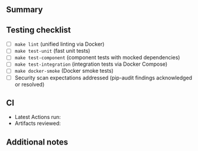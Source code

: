 ## Summary

<!-- Provide a concise description of the changes and reference related docs/issues. -->

## Testing checklist

- [ ] `make lint` (unified linting via Docker)
- [ ] `make test-unit` (fast unit tests)
- [ ] `make test-component` (component tests with mocked dependencies)
- [ ] `make test-integration` (integration tests via Docker Compose)
- [ ] `make docker-smoke` (Docker smoke tests)
- [ ] Security scan expectations addressed (pip-audit findings acknowledged or resolved)

## CI

- Latest Actions run: <!-- paste URL when available -->
- Artifacts reviewed: <!-- pytest-log, docker-smoke-artifacts, pip-audit-reports -->

## Additional notes

<!-- Call out follow-up work, manual validation, or documentation updates. -->
